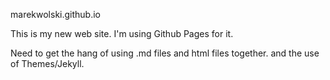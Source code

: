 marekwolski.github.io

This is my new web site.
I'm using Github Pages for it.

Need to get the hang of using .md files and html files together.
and the use of Themes/Jekyll.
